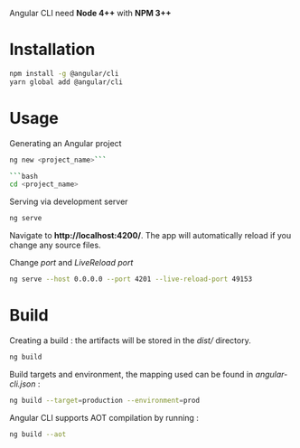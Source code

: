 Angular CLI need __Node 4++__ with __NPM 3++__

# Installation

```bash
npm install -g @angular/cli
yarn global add @angular/cli
```

# Usage

Generating an Angular project

```bash
ng new <project_name>```

```bash
cd <project_name>
```

Serving via development server

```bash
ng serve
```

Navigate to __http://localhost:4200/__. The app will automatically reload if you change any source files.

Change _port_ and _LiveReload port_

```bash
ng serve --host 0.0.0.0 --port 4201 --live-reload-port 49153
```

# Build

Creating a build : the artifacts will be stored in the _dist/_ directory.

```bash
ng build
```

Build targets and environment, the mapping used can be found in _angular-cli.json_ :

```bash
ng build --target=production --environment=prod
```

Angular CLI supports AOT compilation by running :

```bash
ng build --aot
```